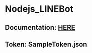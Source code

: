 # Nodejs_LINEBot
## Documentation: [HERE](https://line.github.io/line-bot-sdk-nodejs/#getting-started)
## Token: SampleToken.json